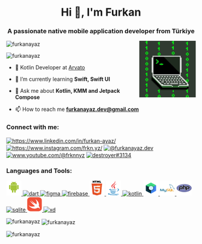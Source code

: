 <h1 align="center">Hi 👋, I'm Furkan</h1>
<h3 align="center">A passionate native mobile application developer from Türkiye</h3>
<img align="right" alt="Coding" width="150" src="https://raw.githubusercontent.com/furkanayaz/Filozilla/main/coding.gif">

<p align="left"> <img src="https://komarev.com/ghpvc/?username=furkanayaz&label=Profile%20views&color=0e75b6&style=flat" alt="furkanayaz" /> </p>

<p align="left"> <a><img src="https://github-profile-trophy.vercel.app/?username=furkanayaz" alt="furkanayaz" /></a> </p>

- 🔭 Kotlin Developer at [Arvato](https://arvato-supply-chain.com.tr/)

- 🌱 I’m currently learning **Swift, Swift UI**

- 💬 Ask me about **Kotlin, KMM and Jetpack Compose**

- 📫 How to reach me **furkanayaz.dev@gmail.com**

<h3 align="left">Connect with me:</h3>
<p align="left">
<a href="https://www.linkedin.com/in/furkan-ayaz/" target="blank"><img align="center" src="https://raw.githubusercontent.com/rahuldkjain/github-profile-readme-generator/master/src/images/icons/Social/linked-in-alt.svg" alt="https://www.linkedin.com/in/furkan-ayaz/" height="30" width="40" /></a>
<a href="https://www.instagram.com/frkn.yz/" target="blank"><img align="center" src="https://raw.githubusercontent.com/rahuldkjain/github-profile-readme-generator/master/src/images/icons/Social/instagram.svg" alt="https://www.instagram.com/frkn.yz/" height="30" width="40" /></a>
<a href="https://medium.com/@furkanayaz.dev" target="blank"><img align="center" src="https://raw.githubusercontent.com/rahuldkjain/github-profile-readme-generator/master/src/images/icons/Social/medium.svg" alt="@furkanayaz.dev" height="30" width="40" /></a>
<a href="https://www.youtube.com/@frknnyz" target="blank"><img align="center" src="https://raw.githubusercontent.com/rahuldkjain/github-profile-readme-generator/master/src/images/icons/Social/youtube.svg" alt="www.youtube.com/@frknnyz" height="30" width="40" /></a>
<a href="https://discord.gg/#3134" target="blank"><img align="center" src="https://raw.githubusercontent.com/rahuldkjain/github-profile-readme-generator/master/src/images/icons/Social/discord.svg" alt="destroyer#3134" height="30" width="40" /></a>
</p>

<h3 align="left">Languages and Tools:</h3>
<p align="left"> <a href="https://developer.android.com" target="_blank" rel="noreferrer"> <img src="https://raw.githubusercontent.com/devicons/devicon/master/icons/android/android-original-wordmark.svg" alt="android" width="40" height="40"/> </a> <a href="https://dart.dev" target="_blank" rel="noreferrer"> <img src="https://www.vectorlogo.zone/logos/dartlang/dartlang-icon.svg" alt="dart" width="40" height="40"/> </a> <a href="https://www.figma.com/" target="_blank" rel="noreferrer"> <img src="https://www.vectorlogo.zone/logos/figma/figma-icon.svg" alt="figma" width="40" height="40"/> </a> <a href="https://firebase.google.com/" target="_blank" rel="noreferrer"> <img src="https://www.vectorlogo.zone/logos/firebase/firebase-icon.svg" alt="firebase" width="40" height="40"/> </a> <a href="https://www.w3.org/html/" target="_blank" rel="noreferrer"> <img src="https://raw.githubusercontent.com/devicons/devicon/master/icons/html5/html5-original-wordmark.svg" alt="html5" width="40" height="40"/> </a> <a href="https://www.java.com" target="_blank" rel="noreferrer"> <img src="https://raw.githubusercontent.com/devicons/devicon/master/icons/java/java-original.svg" alt="java" width="40" height="40"/> </a> <a href="https://kotlinlang.org" target="_blank" rel="noreferrer"> <img src="https://www.vectorlogo.zone/logos/kotlinlang/kotlinlang-icon.svg" alt="kotlin" width="40" height="40"/> </a> <a href="https://kotlinlang.org" target="_blank" rel="noreferrer"> <img src="https://raw.githubusercontent.com/furkanayaz/Filozilla/main/jetpack.png" alt="jetpack_compose" width="40" height="40"/> </a> <a href="https://www.mysql.com/" target="_blank" rel="noreferrer"> <img src="https://raw.githubusercontent.com/devicons/devicon/master/icons/mysql/mysql-original-wordmark.svg" alt="mysql" width="40" height="40"/> </a> <a href="https://www.php.net" target="_blank" rel="noreferrer"> <img src="https://raw.githubusercontent.com/devicons/devicon/master/icons/php/php-original.svg" alt="php" width="40" height="40"/> </a> <a href="https://www.sqlite.org/" target="_blank" rel="noreferrer"> <img src="https://www.vectorlogo.zone/logos/sqlite/sqlite-icon.svg" alt="sqlite" width="40" height="40"/> </a> <a href="https://developer.apple.com/swift/" target="_blank" rel="noreferrer"> <img src="https://raw.githubusercontent.com/devicons/devicon/master/icons/swift/swift-original.svg" alt="swift" width="40" height="40"/> </a> <a href="https://www.adobe.com/products/xd.html" target="_blank" rel="noreferrer"> <img src="https://cdn.worldvectorlogo.com/logos/adobe-xd.svg" alt="xd" width="40" height="40"/> </a> </p>

<p><img align="left" src="https://github-readme-stats.vercel.app/api/top-langs?username=furkanayaz&show_icons=true&locale=en&layout=compact" alt="furkanayaz" /></p>

<p>&nbsp;<img align="center" src="https://github-readme-stats.vercel.app/api?username=furkanayaz&show_icons=true&locale=en" alt="furkanayaz" /></p>

<p><img align="center" src="https://github-readme-streak-stats.herokuapp.com/?user=furkanayaz&" alt="furkanayaz" /></p>
